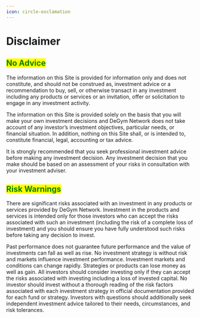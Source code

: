 ```yaml
---
icon: circle-exclamation
---
```


# Disclaimer

## <mark style="color:green;">No Advice</mark> <a href="#no-advice" id="no-advice"></a>

The information on this Site is provided for information only and does not constitute, and should not be construed as, investment advice or a recommendation to buy, sell, or otherwise transact in any investment including any products or services or an invitation, offer or solicitation to engage in any investment activity.

The information on this Site is provided solely on the basis that you will make your own investment decisions and DeGym Network does not take account of any investor’s investment objectives, particular needs, or financial situation. In addition, nothing on this Site shall, or is intended to, constitute financial, legal, accounting or tax advice.

It is strongly recommended that you seek professional investment advice before making any investment decision. Any investment decision that you make should be based on an assessment of your risks in consultation with your investment adviser.

## <mark style="color:green;">Risk Warnings</mark> <a href="#risk-warnings" id="risk-warnings"></a>

There are significant risks associated with an investment in any products or services provided by DeGym Network. Investment in the products and services is intended only for those investors who can accept the risks associated with such an investment (including the risk of a complete loss of investment) and you should ensure you have fully understood such risks before taking any decision to invest.

Past performance does not guarantee future performance and the value of investments can fall as well as rise. No investment strategy is without risk and markets influence investment performance. Investment markets and conditions can change rapidly. Strategies or products can lose money as well as gain. All investors should consider investing only if they can accept the risks associated with investing including a loss of invested capital. No investor should invest without a thorough reading of the risk factors associated with each investment strategy in official documentation provided for each fund or strategy. Investors with questions should additionally seek independent investment advice tailored to their needs, circumstances, and risk tolerances.
